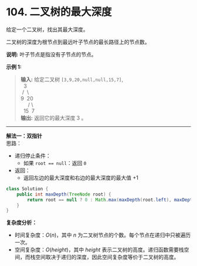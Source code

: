 # 104. 二叉树的最大深度

给定一个二叉树，找出其最大深度。

二叉树的深度为根节点到最远叶子节点的最长路径上的节点数。

**说明:** 叶子节点是指没有子节点的节点。

**示例 1:**  
>**输入:**  给定二叉树 `[3,9,20,null,null,15,7]`,  
> &nbsp;&nbsp;3  
>&nbsp;/&nbsp; \\  
>9&nbsp;  20  
>&nbsp;&nbsp;&nbsp;&nbsp; /  \\  
>&nbsp;&nbsp;15&nbsp;&nbsp;7  
>**输出:**  返回它的最大深度 3 。  

---
**解法一：双指针**  
思路：  

* 递归停止条件：
  * 如果 `root == null`：返回 `0`
* 返回：
  * 返回左边的最大深度和右边的最大深度的最大值 $+ 1$

```Java
class Solution {
    public int maxDepth(TreeNode root) {
        return root == null ? 0 : Math.max(maxDepth(root.left), maxDepth(root.right)) + 1;
    }
}
```

**复杂度分析：**  

* 时间复杂度：$O(n)$，其中 $n$ 为二叉树节点的个数。每个节点在递归中只被遍历一次。
* 空间复杂度：$O(\textit{height})$，其中 $\textit{height}$ 表示二叉树的高度。递归函数需要栈空间，而栈空间取决于递归的深度，因此空间复杂度等价于二叉树的高度。
